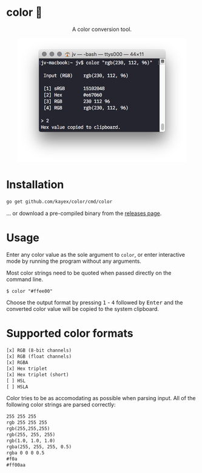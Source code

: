 # color 🍭

<p align="center">
 A color conversion tool.
</p>
<p align="center">
 <img src="/screen.png?raw=true" alt="Color screenshot">
</p>

# Installation
```bash
go get github.com/kayex/color/cmd/color
```
... or download a pre-compiled binary from the [releases page](https://github.com/kayex/color/releases).

# Usage
Enter any color value as the sole argument to `color`, or enter interactive mode by running the program without any arguments.

Most color strings need to be quoted when passed directly on the command line.

```
$ color "#ffee00"
```

Choose the output format by pressing <kbd>1</kbd> - <kbd>4</kbd> followed by <kbd>Enter</kbd> and the converted color value will be copied to the system clipboard.

# Supported color formats
```
[x] RGB (8-bit channels)
[x] RGB (float channels)
[x] RGBA
[x] Hex triplet
[x] Hex triplet (short)
[ ] HSL
[ ] HSLA
```

Color tries to be as accomodating as possible when parsing input. All of the following color strings are parsed correctly:
```
255 255 255
rgb 255 255 255
rgb(255,255,255)
rgb(255, 255, 255)
rgb(1.0, 1.0, 1.0)
rgba(255, 255, 255, 0.5)
rgba 0 0 0 0.5
#f0a
#ff00aa
```
